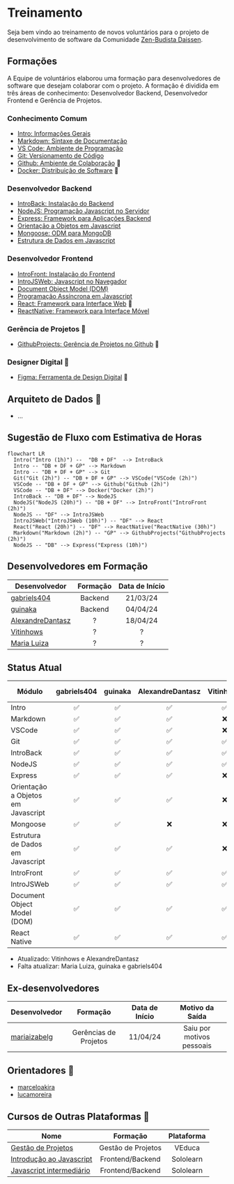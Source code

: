 # Treinamento

Seja bem vindo ao treinamento de novos voluntários para o projeto de desenvolvimento de software da Comunidade [Zen-Budista Daissen](https://daissen.org.br/).

## Formações

A Equipe de voluntários elaborou uma formação para desenvolvedores de software que desejam colaborar com o projeto. A formação é dividida em três áreas de conhecimento: Desenvolvedor Backend, Desenvolvedor Frontend e Gerência de Projetos.

### Conhecimento Comum
  * [Intro: Informações Gerais](modulos/introducao/README.md)
  * [Markdown: Sintaxe de Documentação](modulos/markdown/README.md)
  * [VS Code: Ambiente de Programação](modulos/vscode/README.md)
  * [Git: Versionamento de Código](modulos/git/README.md)
  * [Github: Ambiente de Colaboração](modulos/github/README.md) 🚧
  * [Docker: Distribuição de Software](modulos/docker/README.md) 🚧

### Desenvolvedor Backend
  * [IntroBack: Instalação do Backend](modulos/instalacao_do_backend/README.md)
  * [NodeJS: Programação Javascript no Servidor](modulos/nodejs/README.md)
  * [Express: Framework para Aplicações Backend](modulos/express/README.md)
  * [Orientação a Objetos em Javascript](modulos/oo_js/README.md)
  * [Mongoose: ODM para MongoDB](modulos/mongoose/README.md)
  * [Estrutura de Dados em Javascript](modulos/estrutura_de_dados_js/README.md)

### Desenvolvedor Frontend
  * [IntroFront: Instalação do Frontend](modulos/intro_frontend/README.md)
  * [IntroJSWeb: Javascript no Navegador](modulos/intro_js_web/README.md)
  * [Document Object Model (DOM)](modulos/dom/README.md)
  * [Programação Assíncrona em Javascript](modulos/js_async/README.md)
  * [React: Framework para Interface Web](modulos/react/README.md) 🚧
  * [ReactNative: Framework para Interface Móvel](modulos/react_native/README.md)
 
### Gerência de Projetos 🚧
  * [GithubProjects: Gerência de Projetos no Github](modulos/github_projects/README.md) 🚧

### Designer Digital 🚧
  * [Figma: Ferramenta de Design Digital](modulos/figma/README.md) 🚧

## Arquiteto de Dados 🚧
  * ...

## Sugestão de Fluxo com Estimativa de Horas

```mermaid
flowchart LR
  Intro("Intro (1h)") --  "DB + DF"  --> IntroBack
  Intro -- "DB + DF + GP" --> Markdown
  Intro -- "DB + DF + GP" --> Git
  Git("Git (2h)") -- "DB + DF + GP" --> VSCode("VSCode (2h)")
  VSCode -- "DB + DF + GP" --> Github("Github (2h)")
  VSCode -- "DB + DF" --> Docker("Docker (2h)")
  IntroBack -- "DB + DF" --> NodeJS
  NodeJS("NodeJS (20h)") -- "DB + DF" --> IntroFront("IntroFront (2h)")
  NodeJS -- "DF" --> IntroJSWeb
  IntroJSWeb("IntroJSWeb (10h)") -- "DF" --> React
  React("React (20h)") -- "DF" --> ReactNative("ReactNative (30h)")
  Markdown("Markdown (2h)") -- "GP" --> GithubProjects("GithubProjects (2h)")
  NodeJS -- "DB" --> Express("Express (10h)")
```

## Desenvolvedores em Formação
Desenvolvedor  | Formação  | Data de Início |
---------------| :------:  | :------:       |
[gabriels404](em_formacao/gabriels404/README.md) | Backend | 21/03/24
[guinaka](em_formacao/guinaka/README.md) | Backend | 04/04/24
[AlexandreDantasz](em_formacao/AlexandreDantasz/README.md) | ? | 18/04/24
[Vitinhows](em_formacao/Vitinhows/README.md) | ? | ?
[Maria Luiza](em_formacao/marialuiza/README.md) | ? | ?

## Status Atual

| Módulo | gabriels404 | guinaka | AlexandreDantasz | Vitinhows | Maria Luiza |
| ------ | :---------: | :-----: | :--------------: | :--------------: | :--------------: | 
| Intro  |   ✅ |  ✅ |   ✅ |   ✅ |   ✅ |  
| Markdown  |   ✅ |  ✅ |   ✅ |   ❌ |   ✅ |  
| VSCode  |   ✅ |  ✅ |   ✅ |   ❌ |   ✅ | 
| Git  |   ✅ |  ✅ |   ✅ |   ✅ |   ✅ |
| IntroBack  |   ✅ |  ✅ |   ✅ |   ✅ |   ✅ |
| NodeJS  |   ✅ |  ✅ |   ✅ |   ✅ |   ✅ |
| Express  |   ✅ |  ✅ |   ✅ |   ❌ |   ✅ |
| Orientação a Objetos em Javascript  |   ✅ |  ✅ |   ✅ |   ❌ |   ✅ |
| Mongoose  |   ✅ |  ✅ |   ❌ |   ❌ |   ✅ |
| Estrutura de Dados em Javascript  |   ✅ |  ✅ |   ✅ |   ❌ |   ✅ |
| IntroFront  |   ✅ |  ✅ |   ✅ |   ✅ |   ✅ |
| IntroJSWeb  |   ✅ |  ✅ |   ✅ |   ✅ |   ✅ |
| Document Object Model (DOM)  |   ✅ |  ✅ |   ✅ |   ✅ |   ✅ |
| React Native |   ✅ |  ✅ |   ✅ |   ✅ |   ✅ |

* Atualizado: Vitinhows e AlexandreDantasz
* Falta atualizar: Maria Luiza, guinaka e gabriels404

## Ex-desenvolvedores

Desenvolvedor  | Formação  | Data de Início | Motivo da Saída
---------------| :------:  | :------:       | :-------------:
[mariaizabelg](em_formacao/mariaizabelg/README.md) | Gerências de Projetos | 11/04/24 | Saiu por motivos pessoais

## Orientadores 🚧
* [marceloakira](orientadores/marceloakira/README.md)
* [lucamoreira](orientadores/lucamoreira/README.md)


## Cursos de Outras Plataformas 🚧
Nome                                                                                           | Formação           | Plataforma |
-----------------------------------------------------------------------------------------------| :----------------: | :--------: |
[Gestão de Projetos](https://veduca.org/courses/gestao-de-projetos/?ref=artigo)                | Gestão de Projetos | VEduca     |
[Introdução ao Javascript](https://www.sololearn.com/pt/learn/courses/javascript-introduction) | Frontend/Backend   | Sololearn  |
[Javascript intermediário](https://www.sololearn.com/pt/learn/courses/javascript-intermediate) | Frontend/Backend   | Sololearn  |
